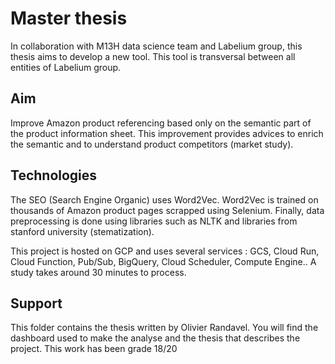 # Master thesis

In collaboration with M13H data science team and Labelium group, this thesis aims to develop a new tool.
This tool is transversal between all entities of Labelium group.

## Aim

Improve Amazon product referencing based only on the semantic part of the product information sheet. This improvement
provides advices to enrich the semantic and to understand product competitors (market study).

## Technologies

The SEO (Search Engine Organic) uses Word2Vec. Word2Vec is trained on thousands of Amazon product pages scrapped using 
Selenium. Finally, data preprocessing is done using libraries such as NLTK and libraries from stanford university 
(stematization).

This project is hosted on GCP and uses several services : GCS, Cloud Run, Cloud Function, Pub/Sub, BigQuery, Cloud 
Scheduler, Compute Engine.. A study takes around 30 minutes to process.

## Support 
This folder contains the thesis written by Olivier Randavel.
You will find the dashboard used to make the analyse and the thesis that describes the project.
This work has been grade 18/20
